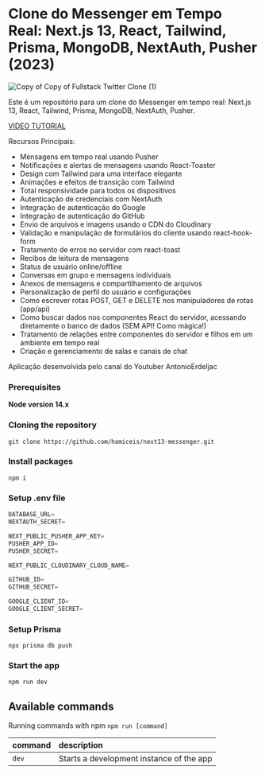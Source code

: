 # Clone do Messenger em Tempo Real: Next.js 13, React, Tailwind, Prisma, MongoDB, NextAuth, Pusher (2023)

![Copy of Copy of Fullstack Twitter Clone (1)](https://user-images.githubusercontent.com/23248726/236631198-90414da5-ee43-46a9-8898-70b003bcd83d.png)


Este é um repositório para um clone do Messenger em tempo real: Next.js 13, React, Tailwind, Prisma, MongoDB, NextAuth, Pusher.

[VIDEO TUTORIAL](https://www.youtube.com/watch?v=PGPGcKBpAk8)


Recursos Principais:

- Mensagens em tempo real usando Pusher
- Notificações e alertas de mensagens usando React-Toaster
- Design com Tailwind para uma interface elegante
- Animações e efeitos de transição com Tailwind
- Total responsividade para todos os dispositivos
- Autenticação de credenciais com NextAuth
- Integração de autenticação do Google
- Integração de autenticação do GitHub
- Envio de arquivos e imagens usando o CDN do Cloudinary
- Validação e manipulação de formulários do cliente usando react-hook-form
- Tratamento de erros no servidor com react-toast
- Recibos de leitura de mensagens
- Status de usuário online/offline
- Conversas em grupo e mensagens individuais
- Anexos de mensagens e compartilhamento de arquivos
- Personalização de perfil do usuário e configurações
- Como escrever rotas POST, GET e DELETE nos manipuladores de rotas (app/api)
- Como buscar dados nos componentes React do servidor, acessando diretamente o banco de dados (SEM API! Como mágica!)
- Tratamento de relações entre componentes do servidor e filhos em um ambiente em tempo real
- Criação e gerenciamento de salas e canais de chat

Aplicação desenvolvida pelo canal do Youtuber AntonioErdeljac 


### Prerequisites

**Node version 14.x**

### Cloning the repository

```shell
git clone https://github.com/hamiceis/next13-messenger.git
```

### Install packages

```shell
npm i
```

### Setup .env file


```js
DATABASE_URL=
NEXTAUTH_SECRET=

NEXT_PUBLIC_PUSHER_APP_KEY=
PUSHER_APP_ID=
PUSHER_SECRET=

NEXT_PUBLIC_CLOUDINARY_CLOUD_NAME=

GITHUB_ID=
GITHUB_SECRET=

GOOGLE_CLIENT_ID=
GOOGLE_CLIENT_SECRET=
```

### Setup Prisma

```shell
npx prisma db push

```

### Start the app

```shell
npm run dev
```

## Available commands

Running commands with npm `npm run [command]`

| command         | description                              |
| :-------------- | :--------------------------------------- |
| `dev`           | Starts a development instance of the app |
